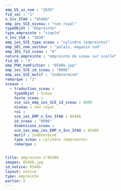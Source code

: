 ```yaml
---
emp_US_us_nom : "2635"
fid_sec : "1"
n_Inv_IFAO : "8546b"
emp_ies_SCE_niveau : "non royal"
typeObjet : "Empreinte"
type_empreinte : "simple"
n_Inv_CSA : "3038"
emp_ies_SCE_type_sceau : "cylindre (empreinte)"
emp_SEC_nom_secteur : "palais, magasin sud"
emp_IES_fid_sceau : "6"
nature_empreinte : "empreinte de sceau sur scellé"
fid_US : "3"
emp_PHO_nomFichier : "8546b.jpg"
emp_ies_SCE_id_sceau : "0006"
emp_ies_SCE_motif : "Indéterminé"
remarque : "2"
sceaux :
  - traduction_sceau : 
    typeObjet : Sceau
    texte_sceau : 
    sce_ies_emp_ies_SCE_id_sceau : 0006
    niveau : non royal
    roi : 
    sce_ies_EMP_n_Inv_IFAO : 8546b
    id_sceau : "0006"
    dimensions_sceau : 
    sce_ies_emp_ies_EMP_n_Inv_IFAO : 8546b
    motif : Indéterminé
    type_sceau : cylindre (empreinte)
    remarque : 


title: empreinte n°8546b
images: 8546b.jpg
id_notice: 8546b
layout: notice
type: empreinte
partie: 2
---
```

